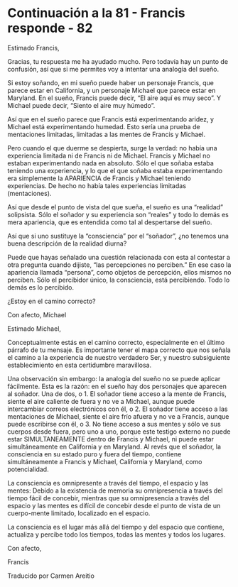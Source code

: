 # Continuación a la 81 - Francis responde - 82

Estimado Francis,

Gracias, tu respuesta me ha ayudado mucho. Pero todavía hay un punto de confusión, así que si me permites voy a intentar una analogía del sueño.

Si estoy soñando, en mi sueño puede haber un personaje Francis, que parece estar en California, y un personaje Michael que parece estar en Maryland. En el sueño, Francis puede decir, “El aire aquí es muy seco”. Y Michael puede decir, “Siento el aire muy húmedo”.

Así que en el sueño parece que Francis está experimentando aridez, y Michael está experimentando humedad. Esto sería una prueba de mentaciones limitadas, limitadas a las mentes de Francis y Michael.

Pero cuando el que duerme se despierta, surge la verdad: no había una experiencia limitada ni de Francis ni de Michael. Francis y Michael no estaban experimentando nada en absoluto. Sólo el que soñaba estaba teniendo una experiencia, y lo que el que soñaba estaba experimentando era simplemente la APARIENCIA de Francis y Michael teniendo experiencias. De hecho no había tales experiencias limitadas (mentaciones).

Así que desde el punto de vista del que sueña, el sueño es una “realidad” solipsista. Sólo el soñador y su experiencia son “reales” y todo lo demás es mera apariencia, que es entendida como tal al despertarse del sueño.

Así que si uno sustituye la “consciencia” por el “soñador”, ¿no tenemos una buena descripción de la realidad diurna?

Puede que hayas señalado una cuestión relacionada con esta al contestar a otra pregunta cuando dijiste, “las percepciones no perciben.” En ese caso la apariencia llamada “persona”, como objetos de percepción, ellos mismos no perciben. Sólo el percibidor único, la consciencia, está percibiendo. Todo lo demás es lo percibido.

¿Estoy en el camino correcto?

Con afecto, Michael

Estimado Michael,

Conceptualmente estás en el camino correcto, especialmente en el último párrafo de tu mensaje. Es importante tener el mapa correcto que nos señala el camino a la experiencia de nuestro verdadero Ser, y nuestro subsiguiente establecimiento en esta certidumbre maravillosa.

Una observación sin embargo: la analogía del sueño no se puede aplicar fácilmente. Esta es la razón: en el sueño hay dos personajes que aparecen al soñador. Una de dos, o 1. El soñador tiene acceso a la mente de Francis, siente el aire caliente de fuera y no ve a Michael, aunque puede intercambiar correos electrónicos con él, o 2. El soñador tiene acceso a las mentaciones de Michael, siente el aire frío afuera y no ve a Francis, aunque puede escribirse con él, o 3. No tiene acceso a sus mentes y sólo ve sus cuerpos desde fuera, pero uno a uno, porque este testigo externo no puede estar SIMULTANEAMENTE dentro de Francis y Michael, ni puede estar simultáneamente en California y en Maryland. Al revés que el soñador, la consciencia en su estado puro y fuera del tiempo, contiene simultáneamente a Francis y Michael, California y Maryland, como potencialidad.

La consciencia es omnipresente a través del tiempo, el espacio y las mentes: Debido a la existencia de memoria su omnipresencia a través del tiempo fácil de concebir, mientras que su omnipresencia a través del espacio y las mentes es difícil de concebir desde el punto de vista de un cuerpo-mente limitado, localizado en el espacio.

La consciencia es el lugar más allá del tiempo y del espacio que contiene, actualiza y percibe todo los tiempos, todas las mentes y todos los lugares.

Con afecto,

Francis

Traducido por Carmen Areitio

